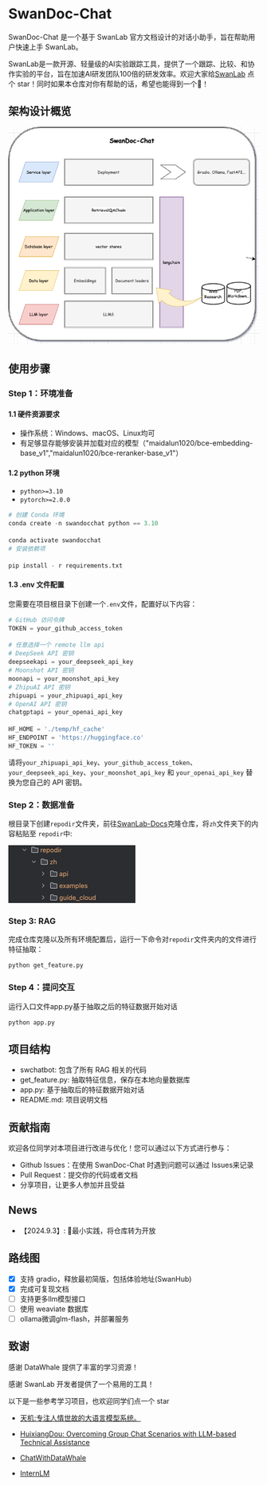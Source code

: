 # SwanDoc-Chat

SwanDoc-Chat 是一个基于 SwanLab 官方文档设计的对话小助手，旨在帮助用户快速上手 SwanLab。

SwanLab是一款开源、轻量级的AI实验跟踪工具，提供了一个跟踪、比较、和协作实验的平台，旨在加速AI研发团队100倍的研发效率。欢迎大家给[SwanLab](https://github.com/SwanHubX/SwanLab)
点个 star！同时如果本仓库对你有帮助的话，希望也能得到一个🌟！

## 架构设计概览

![架构概览](./assets/structure.png)

## 使用步骤

### Step 1：环境准备

#### 1.1 硬件资源要求

* 操作系统：Windows、macOS、Linux均可
* 有足够显存能够安装并加载对应的模型（"maidalun1020/bce-embedding-base_v1","maidalun1020/bce-reranker-base_v1"）

#### 1.2 python 环境

* `python>=3.10`
* `pytorch>=2.0.0`

```python
# 创建 Conda 环境
conda create -n swandocchat python == 3.10

conda activate swandocchat
# 安装依赖项

pip install - r requirements.txt
```

#### 1.3 .env 文件配置

您需要在项目根目录下创建一个`.env`文件，配置好以下内容：

```python
# GitHub 访问令牌
TOKEN = your_github_access_token

# 任意选择一个 remote llm api
# DeepSeek API 密钥
deepseekapi = your_deepseek_api_key
# Moonshot API 密钥
moonapi = your_moonshot_api_key
# ZhipuAI API 密钥
zhipuapi = your_zhipuapi_api_key
# OpenAI API 密钥
chatgptapi = your_openai_api_key

HF_HOME = './temp/hf_cache'
HF_ENDPOINT = 'https://huggingface.co'
HF_TOKEN = ''
```

请将`your_zhipuapi_api_key`、`your_github_access_token`、`your_deepseek_api_key`、`your_moonshot_api_key` 和
`your_openai_api_key` 替换为您自己的 API 密钥。

### Step 2：数据准备

根目录下创建`repodir`文件夹，前往[SwanLab-Docs](https://github.com/SwanHubX/SwanLab-Docs)克隆仓库，将`zh`文件夹下的内容粘贴至
`repodir`中:

![image](./assets/file.png)

### Step 3: RAG

完成仓库克隆以及所有环境配置后，运行一下命令对`repodir`文件夹内的文件进行特征抽取：

```python
python get_feature.py
```

### Step 4：提问交互

运行入口文件app.py基于抽取之后的特征数据开始对话

```python
python app.py
```

## 项目结构

- swchatbot: 包含了所有 RAG 相关的代码
- get_feature.py: 抽取特征信息，保存在本地向量数据库
- app.py: 基于抽取后的特征数据开始对话
- README.md: 项目说明文档

## 贡献指南

欢迎各位同学对本项目进行改进与优化！您可以通过以下方式进行参与：

* Github Issues：在使用 SwanDoc-Chat 时遇到问题可以通过 Issues来记录
* Pull Request：提交你的代码或者文档
* 分享项目，让更多人参加并且受益

## News

- 【2024.9.3】: 🚀最小实践，将仓库转为开放

## 路线图

- [x] 支持 gradio，释放最初简版，包括体验地址(SwanHub)
- [x] 完成可复现文档
- [ ] 支持更多llm模型接口
- [ ] 使用 weaviate 数据库
- [ ] ollama微调glm-flash，并部署服务

## 致谢

感谢 DataWhale 提供了丰富的学习资源！

感谢 SwanLab 开发者提供了一个易用的工具！

以下是一些参考学习项目，也欢迎同学们点一个 star

- [天机:专注人情世故的大语言模型系统。](https://github.com/SocialAI-tianji/Tianji)

- [HuixiangDou: Overcoming Group Chat Scenarios with LLM-based Technical Assistance](https://github.com/InternLM/HuixiangDou)

- [ChatWithDataWhale](https://github.com/sanbuphy/ChatWithDatawhale)

- [InternLM](https://github.com/InternLM/Tutorial)

